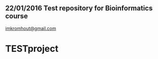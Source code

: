 22/01/2016
Test repository for Bioinformatics course 
-----------------------------------------
imkromhout@gmail.com
# TESTproject
